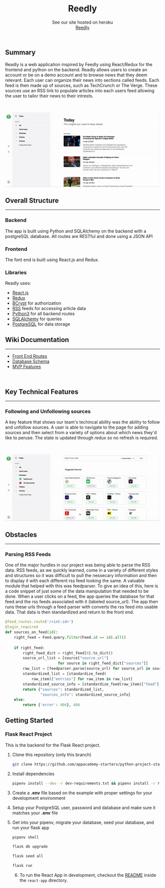 <h1 align="center">Reedly</h1>

<p align="center">See our site hosted on heroku
<br><a href="https://reedly.herokuapp.com/">Reedly</a></br></p>
&nbsp

## Summary
Readly is a web application inspired by Feedly using React/Redux for the frontend and python on the backend. Readly allows users to create an account or be on a demo account and to browse news that they deem relevant.  Each user can organize their news into sections called feeds.  Each feed is then made up of sources, such as TechCrunch or The Verge.  These sources use an RSS link to populate articles into each users feed allowing the user to tailor their news to their intrests.

<p>&nbsp;</p>

<p align="center">
  <img src="./readme-assets/reedly-homepage.gif" />
</p>


## Overall Structure

---

### Backend

The app is built using Python and SQLAlchemy on the backend with a postgreSQL database.  All routes are RESTful and done using a JSON API

### Frontend
The font end is built using React.js and Redux.

### Libraries
Readly uses:
 - [React.js](https://reactjs.org/)
 - [Redux](https://redux.js.org/)
 - [BCrypt](https://pypi.org/project/bcrypt/) for authorization
 - [RSS](https://en.wikipedia.org/wiki/RSS) feeds for accessing article data
 - [Python3](https://www.python.org/) for all backend routes
 - [SQLAlchemy](https://www.sqlalchemy.org/) for queries
 - [PostgreSQL](https://www.postgresql.org/) for data storage

## Wiki Documentation

---

- [Front End Routes](https://github.com/sam-hearst/Comic-collection/wiki/Frontend-Routes)
- [Database Schema](https://github.com/breizeway/reedly/wiki/Database-Schema)
- [MVP Features](https://github.com/breizeway/reedly/wiki/MVP-Features)
<p>&nbsp;</p>


## Key Technical Features

 ---


### Following and Unfollowing sources

A key feature that shows our team's techincal ability was the ability to follow and unfollow sources.  A user is able to navigate to the page for adding sources and then select from a variety of options about which news they'd like to peruse.  The state is updated through redux so no refresh is required.

<p>&nbsp;</p>

<p align="center">
  <img src="./readme-assets/reedly-add-source.gif" />
</p>


## Obstacles

---

### Parsing RSS Feeds

One of the major hurdles in our project was being able to parse the RSS data.  RSS feeds, as we quickly learned, come in a variety of different styles and structures so it was difficult to pull the nessecary information and then to display it with each different rss feed looking the same.  A valuable module that helped with this was feedparser.  To give an idea of this, here is a code snippet of just some of the data manipulation that needed to be done.  When a user clicks on a feed, the app queries the database for that feed and the rss feeds associated with it (labeled source_url).  The app then runs these urls through a feed parser with converts the rss feed into usable data.  That data is then standardized and return to the front end.

```python
@feed_routes.route('/<int:id>')
@login_required
def sources_on_feed(id):
    right_feed = Feed.query.filter(Feed.id == id).all()

    if right_feed:
        right_feed_dict = right_feed[0].to_dict()
        source_url_list = [source["source_url"]
                        for source in right_feed_dict["sources"]]
        raw_list = [feedparser.parse(source_url) for source_url in source_url_list]
        standardized_list = [standardize_feed(
            raw_item)["entries"] for raw_item in raw_list]
        standardized_source_info = [standardize_feed(raw_item)["feed"] for raw_item in raw_list]
        return {"sources": standardized_list,
                "sources_info": standardized_source_info}
    else:
        return {'error': 404}, 404
```




## Getting Started


### Flask React Project

This is the backend for the Flask React project.

1. Clone this repository (only this branch)

   ```bash
   git clone https://github.com/appacademy-starters/python-project-starter.git
   ```

2. Install dependencies

      ```bash
      pipenv install --dev -r dev-requirements.txt && pipenv install -r requirements.txt
      ```

3. Create a **.env** file based on the example with proper settings for your
   development environment
4. Setup your PostgreSQL user, password and database and make sure it matches your **.env** file

5. Get into your pipenv, migrate your database, seed your database, and run your flask app

   ```bash
   pipenv shell
   ```

   ```bash
   flask db upgrade
   ```

   ```bash
   flask seed all
   ```

   ```bash
   flask run
   ```

   6. To run the React App in development, checkout the [README](./react-app/README.md) inside the `react-app` directory.
